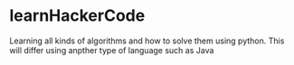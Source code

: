 # learnHackerCode

Learning all kinds of algorithms and how to solve them using python.
This will differ using anpther type of language such as Java